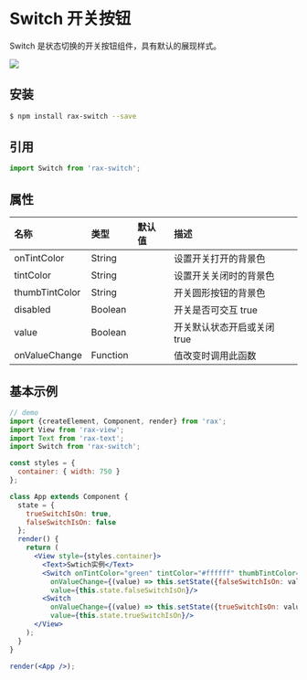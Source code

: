 # Switch 开关按钮

Switch 是状态切换的开关按钮组件，具有默认的展现样式。

![](https://gw.alicdn.com/tfs/TB1Nj.nRVXXXXcMXXXXXXXXXXXX-255-175.gif)

## 安装

```bash
$ npm install rax-switch --save
```

## 引用

```jsx
import Switch from 'rax-switch';
```

## 属性

| 名称             | 类型       | 默认值  | 描述                |
| :------------- | :------- | :--- | :---------------- |
| onTintColor    | String   |      | 设置开关打开的背景色        |
| tintColor      | String   |      | 设置开关关闭时的背景色       |
| thumbTintColor | String   |      | 开关圆形按钮的背景色        |
| disabled       | Boolean  |      | 开关是否可交互  true     |
| value          | Boolean  |      | 开关默认状态开启或关闭  true |
| onValueChange  | Function |      | 值改变时调用此函数         |

## 基本示例

```jsx
// demo
import {createElement, Component, render} from 'rax';
import View from 'rax-view';
import Text from 'rax-text';
import Switch from 'rax-switch';  

const styles = {
  container: { width: 750 }
};

class App extends Component {
  state = {
    trueSwitchIsOn: true,
    falseSwitchIsOn: false
  };
  render() {
    return (
      <View style={styles.container}>
        <Text>Swtich实例</Text>
        <Switch onTintColor="green" tintColor="#ffffff" thumbTintColor="blue"
          onValueChange={(value) => this.setState({falseSwitchIsOn: value})}
          value={this.state.falseSwitchIsOn}/>
        <Switch
          onValueChange={(value) => this.setState({trueSwitchIsOn: value})}
          value={this.state.trueSwitchIsOn}/>
      </View>
    );
  }
}

render(<App />);
```
